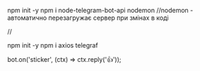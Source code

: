 npm init -y
npm i node-telegram-bot-api nodemon
//nodemon - автоматично перезагружає сервер при змінах в коді


//

npm init -y
npm i axios telegraf

bot.on('sticker', (ctx) => ctx.reply('👍'));